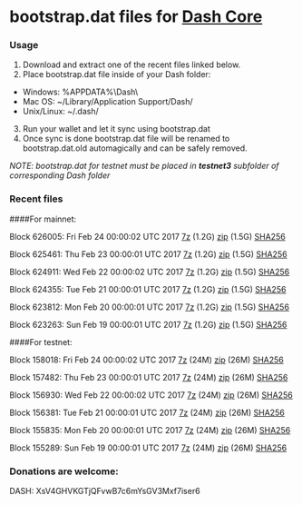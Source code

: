 # bootstrap.dat files for [Dash Core](https://www.dash.org)

### Usage

1. Download and extract one of the recent files linked below.
2. Place bootstrap.dat file inside of your Dash folder:
 - Windows: %APPDATA%\Dash\
 - Mac OS: ~/Library/Application Support/Dash/
 - Unix/Linux: ~/.dash/
3. Run your wallet and let it sync using bootstrap.dat
4. Once sync is done bootstrap.dat file will be renamed to bootstrap.dat.old automagically and can be safely removed.

_NOTE: bootstrap.dat for testnet must be placed in **testnet3** subfolder of corresponding Dash folder_

### Recent files

####For mainnet:

Block 626005: Fri Feb 24 00:00:02 UTC 2017 [7z](https://transfer.sh/ykcDw/bootstrap.dat.20170224.7z) (1.2G) [zip](https://transfer.sh/CtLmV/bootstrap.dat.20170224.zip) (1.5G) [SHA256](https://transfer.sh/jmJks/sha256.txt)

Block 625461: Thu Feb 23 00:00:01 UTC 2017 [7z](https://transfer.sh/oqU5i/bootstrap.dat.20170223.7z) (1.2G) [zip](https://transfer.sh/YCGHd/bootstrap.dat.20170223.zip) (1.5G) [SHA256](https://transfer.sh/Yt2Aa/sha256.txt)

Block 624911: Wed Feb 22 00:00:02 UTC 2017 [7z](https://transfer.sh/DtbMc/bootstrap.dat.20170222.7z) (1.2G) [zip](https://transfer.sh/SOiGQ/bootstrap.dat.20170222.zip) (1.5G) [SHA256](https://transfer.sh/P9Om9/sha256.txt)

Block 624355: Tue Feb 21 00:00:01 UTC 2017 [7z](https://transfer.sh/Fb7iX/bootstrap.dat.20170221.7z) (1.2G) [zip](https://transfer.sh/fNReV/bootstrap.dat.20170221.zip) (1.5G) [SHA256](https://transfer.sh/za4Ea/sha256.txt)

Block 623812: Mon Feb 20 00:00:01 UTC 2017 [7z](https://transfer.sh/12q0ph/bootstrap.dat.20170220.7z) (1.2G) [zip](https://transfer.sh/XAPQk/bootstrap.dat.20170220.zip) (1.5G) [SHA256](https://transfer.sh/xTfNt/sha256.txt)

Block 623263: Sun Feb 19 00:00:01 UTC 2017 [7z](https://transfer.sh/QLB0l/bootstrap.dat.20170219.7z) (1.2G) [zip](https://transfer.sh/Ix1Zk/bootstrap.dat.20170219.zip) (1.5G) [SHA256](https://transfer.sh/DTTmY/sha256.txt)

####For testnet:

Block 158018: Fri Feb 24 00:00:02 UTC 2017 [7z](https://transfer.sh/sN9rr/bootstrap.dat.20170224.7z) (24M) [zip](https://transfer.sh/fPS7F/bootstrap.dat.20170224.zip) (26M) [SHA256](https://transfer.sh/sNrj5/sha256.txt)

Block 157482: Thu Feb 23 00:00:01 UTC 2017 [7z](https://transfer.sh/122WY5/bootstrap.dat.20170223.7z) (24M) [zip](https://transfer.sh/yNhms/bootstrap.dat.20170223.zip) (26M) [SHA256](https://transfer.sh/ozCtP/sha256.txt)

Block 156930: Wed Feb 22 00:00:02 UTC 2017 [7z](https://transfer.sh/27rB5/bootstrap.dat.20170222.7z) (24M) [zip](https://transfer.sh/fe1sk/bootstrap.dat.20170222.zip) (26M) [SHA256](https://transfer.sh/op8tC/sha256.txt)

Block 156381: Tue Feb 21 00:00:01 UTC 2017 [7z](https://transfer.sh/dWnQV/bootstrap.dat.20170221.7z) (24M) [zip](https://transfer.sh/102s6N/bootstrap.dat.20170221.zip) (26M) [SHA256](https://transfer.sh/WgFWO/sha256.txt)

Block 155835: Mon Feb 20 00:00:01 UTC 2017 [7z](https://transfer.sh/chGWs/bootstrap.dat.20170220.7z) (24M) [zip](https://transfer.sh/qWnu3/bootstrap.dat.20170220.zip) (26M) [SHA256](https://transfer.sh/1NAFK/sha256.txt)

Block 155289: Sun Feb 19 00:00:01 UTC 2017 [7z](https://transfer.sh/OnPk/bootstrap.dat.20170219.7z) (24M) [zip](https://transfer.sh/RzBUj/bootstrap.dat.20170219.zip) (26M) [SHA256](https://transfer.sh/16bEQx/sha256.txt)

### Donations are welcome:

DASH: XsV4GHVKGTjQFvwB7c6mYsGV3Mxf7iser6
